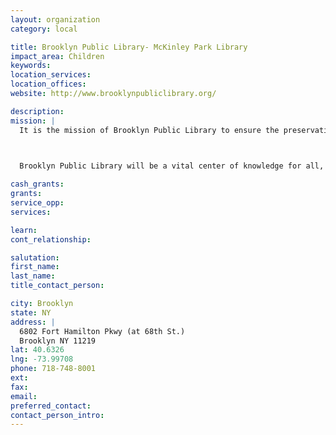 ```yaml
---
layout: organization
category: local

title: Brooklyn Public Library- McKinley Park Library
impact_area: Children
keywords: 
location_services: 
location_offices: 
website: http://www.brooklynpubliclibrary.org/

description: 
mission: |
  It is the mission of Brooklyn Public Library to ensure the preservation and transmission of society's knowledge, history and culture, and to provide the people of Brooklyn with free and open access to information for education, recreation and reference.

  

  Brooklyn Public Library will be a vital center of knowledge for all, accessible 24 hours a day, and will be a leader in traditional and innovative library services which reflect the diverse and dynamic spirit of the people of Brooklyn.

cash_grants: 
grants: 
service_opp: 
services: 

learn: 
cont_relationship: 

salutation: 
first_name: 
last_name: 
title_contact_person: 

city: Brooklyn
state: NY
address: |
  6802 Fort Hamilton Pkwy (at 68th St.)  
  Brooklyn NY 11219
lat: 40.6326
lng: -73.99708
phone: 718-748-8001
ext: 
fax: 
email: 
preferred_contact: 
contact_person_intro: 
---
```

